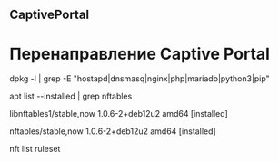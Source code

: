 ## CaptivePortal
# Перенаправление Captive Portal
dpkg -l | grep -E "hostapd|dnsmasq|nginx|php|mariadb|python3|pip"

apt list --installed | grep nftables

libnftables1/stable,now 1.0.6-2+deb12u2 amd64 [installed]

nftables/stable,now 1.0.6-2+deb12u2 amd64 [installed]

nft list ruleset
